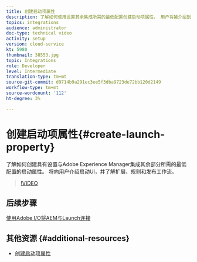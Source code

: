 ```yaml
---
title: 创建启动项属性
description: 了解如何使用设置其余集成所需的最低配置创建启动项属性。 用户将被介绍到启动UI，并了解扩展、规则和发布工作流。
topics: integrations
audience: administrator
doc-type: technical video
activity: setup
version: cloud-service
kt: 5980
thumbnail: 38553.jpg
topic: Integrations
role: Developer
level: Intermediate
translation-type: tm+mt
source-git-commit: d9714b9a291ec3ee5f3dba9723de72bb120d2149
workflow-type: tm+mt
source-wordcount: '112'
ht-degree: 3%

---
```



# 创建启动项属性{#create-launch-property}

了解如何创建具有设置与Adobe Experience Manager集成其余部分所需的最低配置的启动属性。 将向用户介绍启动UI，并了解扩展、规则和发布工作流。

>[!VIDEO](https://video.tv.adobe.com/v/38553?quality=12&learn=on)

## 后续步骤

[使用Adobe I/O将AEM与Launch连接](connect-aem-launch-adobe-io.md)

## 其他资源 {#additional-resources}

* [创建启动项属性](https://docs.adobe.com/content/help/en/core-services-learn/implementing-in-websites-with-launch/configure-launch/launch.html)
